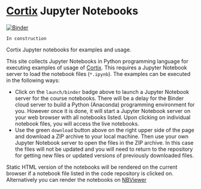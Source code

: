 # [Cortix](https://github.com/dpploy/cortix) Jupyter Notebooks 
[![Binder](https://mybinder.org/badge.svg)](https://mybinder.org/v2/gh/dpploy/cortix-nb/master)

    In construction

Cortix Jupyter notebooks for examples and usage.

This site collects Jupyter Notebooks in Python programming language for executing examples of usage of [Cortix](https://github.com/dpploy/cortix). This requires a Jupyter Notebook server to load the notebook files (`*.ipynb`).
The examples can be executed in the following ways:
+ Click on the `launch/binder` badge above to launch a Jupyter Notebook server for the
course notebooks. There will be a delay for the Binder cloud server to build a 
Python (Anaconda) programming environment for you. However once it is done, it will 
start a Jupyter Notebook server on your web browser with all notebooks listed. Upon 
clicking on individual notebook files, you will access the live notebooks.
+ Use the green `download` button above on the right upper side of the page and download a ZIP archive to your local machine. Then use your own Jupyter Notebook server to open the files in the ZIP archive. In this case the files will not be updated and you will need to return to the repository for getting new files or updated versions of previously downloaded files.

Static HTML version of the notebooks will be rendered on the current browser if a 
notebook file listed in the code repository is clicked on. Alternatively you can render the notebooks on [NBViewer](http://nbviewer.jupyter.org/)


